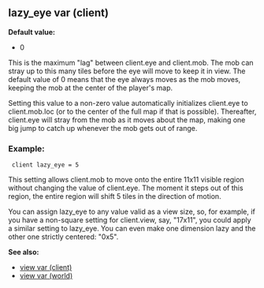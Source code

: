 ## lazy_eye var (client)

**Default value:**
+   0


This is the maximum \"lag\" between client.eye and client.mob.
The mob can stray up to this many tiles before the eye will move to keep
it in view. The default value of 0 means that the eye always moves as
the mob moves, keeping the mob at the center of the player\'s map.


Setting this value to a non-zero value automatically
initializes client.eye to client.mob.loc (or to the center of the full
map if that is possible). Thereafter, client.eye will stray from the mob
as it moves about the map, making one big jump to catch up whenever the
mob gets out of range.
### Example:

```
 client lazy_eye = 5 
```
 

This setting allows
client.mob to move onto the entire 11x11 visible region without changing
the value of client.eye. The moment it steps out of this region, the
entire region will shift 5 tiles in the direction of motion.


You can assign lazy_eye to any value valid as a view size, so,
for example, if you have a non-square setting for client.view, say,
\"17x11\", you could apply a similar setting to lazy_eye. You can even
make one dimension lazy and the other one strictly centered: \"0x5\".

**See also:**
+   [view var (client)](/ref/client/var/view.md) 
+   [view var (world)](/ref/world/var/view.md) <!-- -->